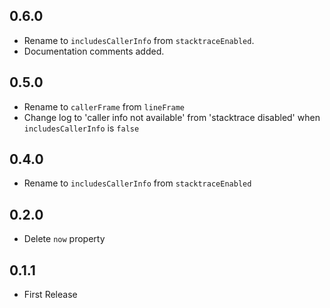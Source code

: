 ## 0.6.0

- Rename to `includesCallerInfo` from `stacktraceEnabled`.
- Documentation comments added.

## 0.5.0

- Rename to `callerFrame` from `lineFrame`
- Change log to 'caller info not available' from 'stacktrace disabled' when `includesCallerInfo` is `false`

## 0.4.0

- Rename to `includesCallerInfo` from `stacktraceEnabled`


## 0.2.0

- Delete `now` property


## 0.1.1

- First Release
